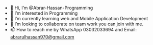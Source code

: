 - 👋 Hi, I’m @Abrar-Hassan-Programming
- 👀 I’m interested in Programming 
- 🌱 I’m currently learning web and Mobile Application Development
- 💞️ I’m looking to collaborate on team work you can join with me.
- 📫 How to reach me by WhatsApp 03032033694 and Email: abrarulhassan970@gmail.com

<!---
Abrar-Hassan-Programming/Abrar-Hassan-Programming is a ✨ special ✨ repository because its `README.md` (this file) appears on your GitHub profile.
You can click the Preview link to take a look at your changes.
--->
